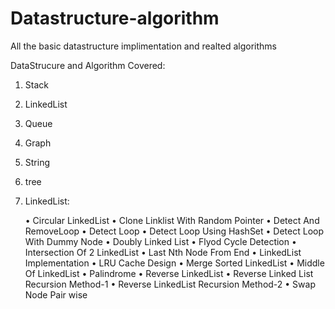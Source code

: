 # Datastructure-algorithm
All the basic datastructure implimentation and realted algorithms

DataStrucure and Algorithm Covered:

1) Stack
2) LinkedList
3) Queue
4) Graph
5) String 
6) tree




2) LinkedList:

    • Circular LinkedList
    • Clone Linklist With Random Pointer
    • Detect And RemoveLoop
    • Detect Loop
    • Detect Loop Using HashSet
    • Detect Loop With Dummy Node
    • Doubly Linked List
    • Flyod Cycle Detection
    • Intersection Of 2 LinkedList
    • Last Nth Node From End
    • LinkedList Implementation
    • LRU Cache Design 
    • Merge Sorted LinkedList
    • Middle Of LinkedList
    • Palindrome
    • Reverse LinkedList
    • Reverse Linked List Recursion Method-1 
    • Reverse LinkedList Recursion Method-2
    • Swap Node Pair wise
